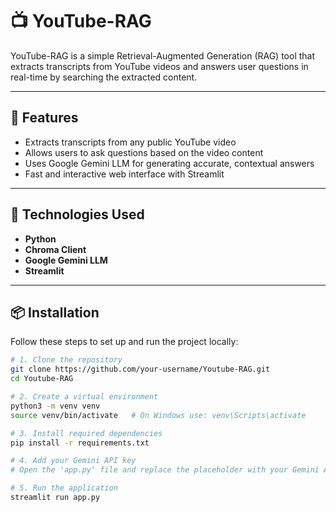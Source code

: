 # 📺 YouTube-RAG

YouTube-RAG is a simple Retrieval-Augmented Generation (RAG) tool that extracts transcripts from YouTube videos and answers user questions in real-time by searching the extracted content.

---

## 🚀 Features

- Extracts transcripts from any public YouTube video
- Allows users to ask questions based on the video content
- Uses Google Gemini LLM for generating accurate, contextual answers
- Fast and interactive web interface with Streamlit

---

## 🧰 Technologies Used

- **Python**
- **Chroma Client**
- **Google Gemini LLM**
- **Streamlit**

---

## 📦 Installation

Follow these steps to set up and run the project locally:

```bash
# 1. Clone the repository
git clone https://github.com/your-username/Youtube-RAG.git
cd Youtube-RAG

# 2. Create a virtual environment
python3 -m venv venv
source venv/bin/activate   # On Windows use: venv\Scripts\activate

# 3. Install required dependencies
pip install -r requirements.txt

# 4. Add your Gemini API key
# Open the 'app.py' file and replace the placeholder with your Gemini API key

# 5. Run the application
streamlit run app.py
